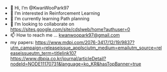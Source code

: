 - 👋 Hi, I’m @KwanWooPark97
- 👀 I’m interested in Reinforcement Learning
- 🌱 I’m currently learning Path planning
- 💞️ I’m looking to collaborate on https://sites.google.com/site/cdslweb/home?authuser=0
- 📫 How to reach me ... kwanwoopark97@gmail.com
- my papers:
  https://www.mdpi.com/2076-3417/12/19/9837?utm_campaign=releaseissue_applsciutm_medium=emailutm_source=releaseissueutm_term=titlelink107
  https://www.dbpia.co.kr/journal/articleDetail?nodeId=NODE11170731&language=ko_KR&hasTopBanner=true
  
<!---
KwanWooPark97/KwanWooPark97 is a ✨ special ✨ repository because its `README.md` (this file) appears on your GitHub profile.
You can click the Preview link to take a look at your changes.
--->
